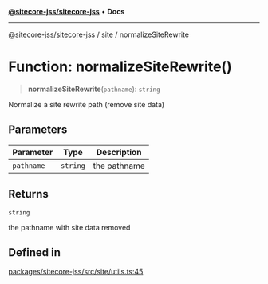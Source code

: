 [**@sitecore-jss/sitecore-jss**](../../README.md) • **Docs**

***

[@sitecore-jss/sitecore-jss](../../README.md) / [site](../README.md) / normalizeSiteRewrite

# Function: normalizeSiteRewrite()

> **normalizeSiteRewrite**(`pathname`): `string`

Normalize a site rewrite path (remove site data)

## Parameters

| Parameter | Type | Description |
| ------ | ------ | ------ |
| `pathname` | `string` | the pathname |

## Returns

`string`

the pathname with site data removed

## Defined in

[packages/sitecore-jss/src/site/utils.ts:45](https://github.com/Sitecore/jss/blob/b543e221483be0d7e4e3ae7b76785619d291d2d3/packages/sitecore-jss/src/site/utils.ts#L45)
